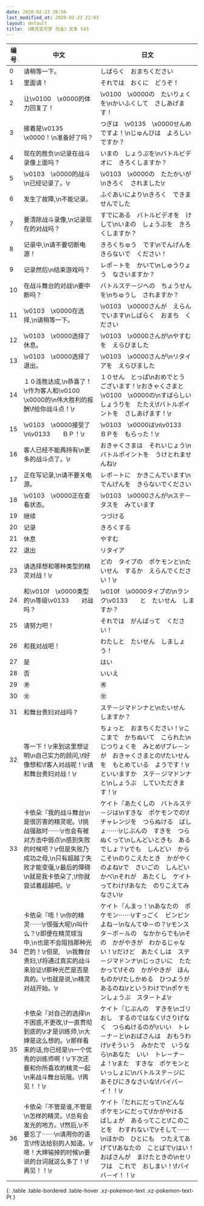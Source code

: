 ```yaml
---
date: 2020-02-23 20:56
last_modified_at: 2020-02-23 22:03
layout: default
title: 《精灵宝可梦 白金》文本 543
---
```

| 编号 | 中文 | 日文 |
| ---- | ---- | ---- |
| 0 | 请稍等一下。 | しばらく　おまちください |
| 1 | 里面请！ | それでは　おくに　どうぞ！ |
| 2 | 让\v0100　\x0000的体力回复了！ | \v0100　\x0000の　たいりょくを\nかいふくして　さしあげます！ |
| 3 | 接着是\v0135　\x0000！\n准备好了吗？ | つぎは　\v0135　\x0000せんめ　ですよ！\nじゅんびは　よろしい　ですか？ |
| 4 | 现在的胜负\n记录在战斗录像上面吗？ | いまの　しょうぶを\nバトルビデオに　きろくしますか？ |
| 5 | \v0103　\x0000的战斗\n已经记录了。\r | \v0103　\x0000の　たたかいが\nきろく　されました\r |
| 6 | 发生了故障,\n不能记录。 | ふぐあいにより\nきろく　できませんでした |
| 7 | 要清除战斗录像,\n记录现在的对战吗？ | すでにある　バトルビデオを　けして\nいまの　しょうぶを　きろくしますか？ |
| 8 | 记录中,\n请不要切断电源！　 | きろくちゅう　です\nでんげんを　きらないで　ください！　 |
| 9 | 记录然后\n结束游戏吗？ | レポ－トを　かいて\nしゅうりょう　なさいますか？ |
| 10 | 在战斗舞台的对战\n要中断吗？ | バトルステ－ジへの　ちょうせんを\nちゅうし　されますか？ |
| 11 | \v0103　\x0000在选择,\n请稍等一下。 | \v0103　\x0000さんが　えらんでいます\nしばらく　おまち　ください |
| 12 | \v0103　\x0000选择了休息。 | \v0103　\x0000さんが\nやすむを　えらびました |
| 13 | \v0103　\x0000选择了退出。 | \v0103　\x0000さんが\nリタイアを　えらびました |
| 14 | １０连胜达成,\n恭喜了！\r作为客人和\v0100　\x0000的\n伟大胜利的报酬\f给你战斗点！\r | １０せん　とっぱ\nおめでとう　ございます！\rおきゃくさまと　\v0100　\x0000の\nすばらしい　しょうりを　たたえ\fバトルポイントを　さしあげます！\r |
| 15 | \v0103　\x0000接受了\n\v0133　　ＢＰ！\r | \v0103　\x0000は\n\v0133　　ＢＰを　もらった！\r |
| 16 | 客人已经不能再持有\n更多的战斗点了。\r | おきゃくさまは　それいじょう\nバトルポイントを　うけとれませんね\r |
| 17 | 正在写记录,\n请不要关电源。 | レポ－トに　かきこんでいます\nでんげんを　きらないでください |
| 18 | \v0103　\x0000正在查看状态。 | \v0103　\x0000さんが\nステ－タスを　みています |
| 19 | 继续 | つづける |
| 20 | 记录 | きろくする |
| 21 | 休息 | やすむ |
| 22 | 退出 | リタイア |
| 23 | 请选择想和哪种类型的精灵对战！\r | どの　タイプの　ポケモンと\nたいせん　するか　えらんでください！\r |
| 24 | 和\v010f　\x0000类型的\n等级\v0133　　对战吗？ | \v010f　\x0000タイプの\nランク\v0133　　と　たいせん　しますか？ |
| 25 | 请努力吧！ | それでは　がんばって　ください！ |
| 26 | 和我对战吧！ | わたしと　たいせん　しましょう！ |
| 27 | 是 | はい |
| 28 | 否 | いいえ |
| 29 | ㊚ | ㊚ |
| 30 | ㊛ | ㊛ |
| 31 | 和舞台贵妇对战吗？ | ステ－ジマドンナと\nたいせん　しますか？ |
| 32 | 等一下！\r来到这里想证明\n自己实力的顾问,\f好像想和\f客人对战呢！\r请和舞台贵妇对战！\r | ちょっと　おまちください！\rここまで　かちぬいて　こられた\nじつりょくを　みとめ\fブレ－ンが　おきゃくさまとの\fたいせんを　もとめている　ようです！\rといいますか　ステ－ジマドンナと\nしょうぶ　していただきます！\r |
| 33 | 卡依朵『我的战斗舞台\n是很厉害的精灵呢。\f挑战强敌时⋯⋯\r也会有被对方击中弱点\n感到失败的时候吧？\r但是失败乃成功之母,\n只有超越了失败才能变强,\r最后的障碍\n就是我卡依朵了,\f你就尝试着超越吧。\r | ケイト『あたくしの　バトルステ－ジは\nすきな　ポケモンでの\fチャレンジを　つらぬける　ばしょ⋯⋯\rじぶんの　すきを　つらぬくって\nしんどいときも　あるでしょ？\rでも　しんどい　からこそ\nのりこえたとき　かがやくのよね\rで　さいごの　しんどい　かべ\nそれが　あたくし　ケイトってわけ\fあなた　のりこえてみなさい\r |
| 34 | 卡依朵『唔！\n你的精灵⋯⋯\r很强大呢\n叫什么？\r即便在精灵球当中,\n也是不会阻挡那种光芒的！\r但是,　\n我舞台贵妇,\f将通过真实的战斗来验证\f那种光芒是否是真的。\r也就是说,\n精灵对战开始。\r | ケイト『んまっ！\nあなたの　ポケモン⋯⋯\rすっごく　ビンビン　よね－\nなんてゆ－の？\rモンスタ－ボ－ルの　なかからでも\nその　かがやきが　わかるじゃない！\rだけど　あたくしは　ステ－ジマドンナ\nじっさいに　たたかって\fその　かがやきが　ほんものか\fたしかめる　ひつようが　あるのね\rというわけで\nポケモンしょうぶ　スタ－トよ\r |
| 35 | 卡依朵『对自己的选择\n不困惑,不更改,\f一直贯彻到底的\r才是训练师,\n大婶是这么想的。\r那样看来的话,你已经是\n一个优秀的训练师啊！\r下次还要和你所喜欢的精灵一起\n来战斗舞台玩哦。\f再见！！\r | ケイト『じぶんの　すきを\nゴリおし　するのではなく\fさりげなく　つらぬけるのが\rいい　トレ－ナ－と\nおばさんは　おもうわけ\rそういう　みかたで　いうなら\nあなた　いい　トレ－ナ－よ！\rまた　すきな　ポケモンと　いっしょに\nバトルステ－ジに　あそびにきなさいな\fバイバ－イ！！\r |
| 36 | 卡依朵『不管是谁,不管是\n怎样的精灵。\f总有会发光的地方。\f然后,\r不要忘了⋯⋯\n请用你的语言\f传达给别的人知道。\r嗯！大婶输掉的时候\n要说的台词就这么多了！\f再见！！\r | ケイト『だれにだって\nどんな　ポケモンにだって\fかがやける　ばしょが　あるってこと\fこのことを　わすれないで\rそして⋯⋯\nほかの　ひとにも　つたえてあげて\fあなたの　ことばで\rはい！　おばさんが　まけたときの\nセリフは　これで　おしまい！\fバイバ－イ！！\r |
{: .table .table-bordered .table-hover .xz-pokemon-text .xz-pokemon-text-Pt }